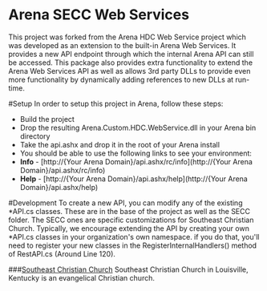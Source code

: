 
Arena SECC Web Services
===============================================================================
This project was forked from the Arena HDC Web Service project which was developed as an extension to the built-in Arena Web Services. It provides a new API endpoint through which the internal Arena API can still be accessed. This package also provides extra functionality to extend the Arena Web Services API as well as allows 3rd party DLLs to provide even more functionality by dynamically adding references to new DLLs at run-time.

#Setup
In order to setup this project in Arena, follow these steps:
* Build the project
* Drop the resulting Arena.Custom.HDC.WebService.dll in your Arena bin directory
* Take the api.ashx and drop it in the root of your Arena install
* You should be able to use the following links to see your environment:
 * **Info** - [http://{Your Arena Domain}/api.ashx/rc/info](http://{Your Arena Domain}/api.ashx/rc/info)
 * **Help** - [http://{Your Arena Domain}/api.ashx/help](http://{Your Arena Domain}/api.ashx/help)

#Development
To create a new API, you can modify any of the existing *API.cs classes.  These are in the base
of the project as well as the SECC folder.  The SECC ones are specific customizations for
Southeast Christian Church.  Typically, we encourage extending the API by creating your own
*API.cs classes in your organization's own namespace.  if you do that, you'll need to register
your new classes in the RegisterInternalHandlers() method of RestAPI.cs (Around Line 120).

###[Southeast Christian Church](http://www.southeastchristian.org/)
Southeast Christian Church in Louisville, Kentucky is an evangelical Christian church. 